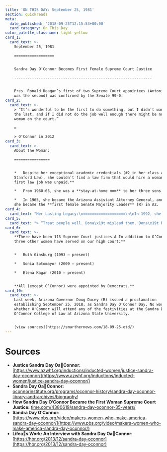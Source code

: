 ```yaml
---
title: 'ON THIS DAY: September 25, 1981'
section: quickreads
meta:
  date_published: '2018-09-25T12:15:53+00:00'
  card_category: On This Day
color_palette_classname: light-yellow
card_1:
  card_text: >-
    September 25, 1981

    ==================


    Sandra Day O’Connor Becomes First Female Supreme Court Justice

    --------------------------------------------------------------


    Pres. Ronald Reagan’s first of two Supreme Court appointees (Antonin Scalia
    was the second) was confirmed by the Senate 99-0.
card_2:
  card_text: >-
    > “It’s wonderful to be the first to do something, but I didn’t want to be
    the last, and if I did not do the job well enough there might be no second
    woman on the court.”

    > 

    > O'Connor in 2012
card_3:
  card_text: >-
    About the Woman:

    ================


    *   Despite her exceptional academic credentials (#2 in her class at
    Stanford Law), she couldn’t find a law firm that would hire a woman. **Her
    first law job was unpaid.**

    *   From 1960-65, she was a **stay-at-home mom** to her three sons.

    *   In 1965, she became the Arizona Assistant Attorney General, and later
    she became the **first female Senate Majority Leader** (R) in AZ.
card_4:
  card_text: "Her Lasting Legacy:\n===================\n\nIn 1992, she cast the deciding vote in _Planned Parenthood v. Casey_, A upholding the courta\x19s 1973 decision in _Roe v. Wade_ and striking down a PA law requiring women to obtain **spousal consent for abortion**.\n\nIn 2000, she cast the deciding vote inA _Bush v. Gore,_ settling the dispute in the **2000 election** and awarding the presidency to George W. Bush."
card_5:
  card_text: "> “Treat people well. Dona\x19t mislead them. Dona\x19t be prickly. Dona\x19t say things that are aggravating. Try to be as agreeable as you can be. Try to be helpful rather than harmful. Try to cooperate.\n> \n> O'Connor in 2013 to the Harvard Business Review on what it's like working with colleagues with whom you disagree (potentially) for life. Supreme Court justices have lifetime tenure."
card_6:
  card_text: >-
    **There have been 113 Supreme Court justices.A In addition to O’Connor, only
    three other women have served on our high court:**


    *   Ruth Ginsburg (1993 – present)

    *   Sonia Sotomayor (2009 – present)

    *   Elena Kagan (2010 – present)


    **All (except O’Connor) were appointed by Democrats.**
card_10:
  card_text: >-
    Last week, Arizona Governor Doug Ducey (R) issued a proclamation
    establishing September 25, 2018, as Sandra Day O'Connor Day. No word on
    whether O'Connor will attend any of the festivities at the Sandra Day
    O'Connor College of Law at Arizona State University.


    [view sources](https://smarthernews.com/18-09-25-otd/)
---
```

Sources
=======

*   **Justice Sandra Day OaConnor:**  
    [https://www.azwhf.org/inductions/inducted-women/justice-sandra-day-oconnor/](https://www.azwhf.org/inductions/inducted-women/justice-sandra-day-oconnor/)
*   **Sandra Day OaConnor:**  
    [oconnorinstitute.org/programs/oconnor-history/sandra-day-oconnor-library-and-archives/biography/](http://oconnorinstitute.org/programs/oconnor-history/sandra-day-oconnor-library-and-archives/biography/)
*   **How Sandra Day O’Connor Became the First Woman Supreme Court Justice:** [time.com/4380619/sandra-day-oconnor-35-years/](http://time.com/4380619/sandra-day-oconnor-35-years/)
*   **Sandra Day O’Connor:**  
    [https://www.pbs.org/video/makers-women-who-make-america-sandra-day-oconnor/](https://www.pbs.org/video/makers-women-who-make-america-sandra-day-oconnor/)
*   **Lifeas Work: An Interview with Sandra Day OaConnor:**  
    [https://hbr.org/2013/12/sandra-day-oconnor](https://hbr.org/2013/12/sandra-day-oconnor)